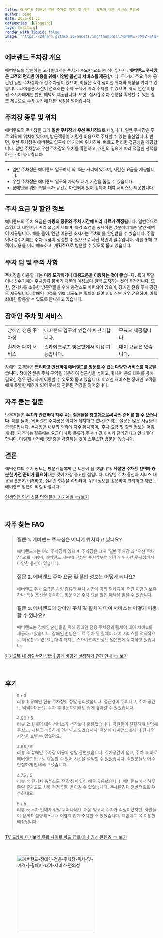 ```yaml
---
title: 에버랜드 장애인 전용 주차장 위치 및 가격 | 휠체어 대여 서비스 편의성
author: bing
date: 2025-01-31
categories: [Blogging]
tags: [writing]
render_with_liquid: false
image: 'https://24nara.github.io/assets/img/thumbnail/에버랜드-장애인-전용-주차장-위치-및-가격-|-휠체어-대여-서비스-편의성.webp'
---
```



<h2 id='에버랜드 주차장 개요'>에버랜드 주차장 개요</h2>

<p>에버랜드를 방문하는 고객들에게는 주차가 중요한 요소 중 하나입니다. <b>에버랜드 주차장은 고객의 편리한 이용을 위해 다양한 옵션과 서비스를 제공</b>합니다. 두 가지 주요 주차 공간인 일반 주차장과 우선 주차장이 있으며, 이들은 각각 상이한 위치와 특성을 가지고 있습니다. 고객들은 자신이 선호하는 주차 구역에 따라 주차할 수 있으며, 특히 연간 이용권 소지자에게는 할인 혜택도 제공됩니다. 또한, 실시간 주차 현황을 확인할 수 있는 링크 제공으로 주차 공간에 대한 걱정을 덜어줍니다.</p>

<h2 id='주차장 종류 및 위치'>주차장 종류 및 위치</h2>

<p>에버랜드의 주차장은 크게 <b>일반 주차장</b>과 <b>우선 주차장</b>으로 나뉩니다. 일반 주차장은 주로 외곽에 위치해 있으며, 방문객들이 저렴한 비용으로 주차할 수 있는 옵션입니다. 반면, 우선 주차장은 에버랜드 입구에 더 가까이 위치하여, 빠르고 편리한 접근성을 제공합니다. 일반 주차장과 우선 주차장의 위치를 확인하고, 개인의 필요에 따라 적절한 선택을 하는 것이 중요합니다.</p>

<hr />

<ul>
    <li>일반 주차장은 에버랜드 입구에서 약 15분 거리에 있으며, 저렴한 요금을 제공합니다.</li>
    <li>우선 주차장은 에버랜드 입구와 가까워 대기 시간을 줄일 수 있습니다.</li>
    <li>장애인을 위한 특별 주차 공간도 마련되어 있어 휠체어 대여 서비스도 제공합니다.</li>
</ul>

<hr />

<h2 id='주차 요금 및 할인 정보'>주차 요금 및 할인 정보</h2>

<p>에버랜드의 주차 요금은 <b>차량의 종류와 주차 시간에 따라 다르게 책정</b>됩니다. 일반적으로 소형차와 대형차에 따라 요금이 다르며, 특정 조건을 충족하는 방문객에게는 할인 혜택이 제공됩니다. 예를 들어, 연간 이용권 소지자는 주차비를 할인받을 수 있습니다. 주말이나 성수기에는 주차 요금이 상승할 수 있으므로 사전 확인이 필수입니다. 이를 통해 고객이 비용을 미리 예측하고, 계획적으로 방문할 수 있도록 돕고 있습니다.</p>

<h2 id='주차 팁 및 주의 사항'>주차 팁 및 주의 사항</h2>

<p>주차장을 이용할 때는 <b>미리 도착하거나 대중교통을 이용하는 것이 좋습니다.</b> 특히 주말이나 성수기에는 주차장이 붐비기 때문에 예정보다 일찍 도착하는 것이 추천됩니다. 또한, 전기차를 소유한 방문객들을 위해 충전소도 마련되어 있으며, 장애인 전용 주차 공간도 제공됩니다. 장애인 고객을 위해 제공되는 휠체어 대여 서비스는 매우 유용하며, 이를 최대한 활용할 수 있도록 안내하고 있습니다.</p>

<h2 id='장애인 주차 및 서비스'>장애인 주차 및 서비스</h2>

<table>
    <tr>
        <td>장애인 전용 주차장</td>
        <td>에버랜드 입구와 인접하여 편리합니다.</td>
        <td>무료로 제공됩니다.</td>
    </tr>
    <tr>
        <td>휠체어 대여 서비스</td>
        <td>스카이크루즈 맞은편에서 이용 가능합니다.</td>
        <td>대여 요금은 없습니다.</td>
    </tr>
</table>

<p>장애인 고객들은 <b>편리하고 안전하게 에버랜드를 방문할 수 있는 다양한 서비스를 제공받습니다.</b> 장애인 전용 주차 구역을 이용하여 접근성을 높이고, 휠체어 등의 대여를 통해 필요한 경우 편리하게 이동할 수 있도록 돕고 있습니다. 이러한 서비스는 장애인 고객들에게 특별한 배려가 되어 주차와 관련된 걱정을 덜어줍니다.</p>

<h2 id='자주 묻는 질문'>자주 묻는 질문</h2>

<p>방문객들은 <b>주차와 관련하여 자주 묻는 질문들을 참고함으로써 사전 준비를 할 수 있습니다.</b> 예를 들어, ‘에버랜드 주차장은 어디에 위치하고 있나요?’라는 질문은 많은 사람들의 궁금증입니다. 주차장은 내부와 외곽에 다수 위치하며, ‘주차 요금 및 할인 정보는 어떻게 됩니까?’라는 질문에는 요금이 차량 종류와 주차 시간에 따라 달라진다고 안내해야 합니다. 이렇게 사전에 궁금증을 해결하는 것이 스무스한 방문을 돕습니다.</p>

<h2 id='결론'>결론</h2>

<p>에버랜드의 주차 정보는 방문객들에게 큰 도움이 될 것입니다. <b>적절한 주차장 선택과 충분한 사전 준비가 필요하다</b>는 것이 가장 중요한 점입니다. 다양한 주차 옵션과 서비스 내용을 충분히 이해하고, 실시간 현황을 확인하며, 위의 정보를 활용하여 편리하고 재밌는 에버랜드 방문이 되길 바랍니다.</p>


<p><a class="click-button" title="인생명언 인성 성품 명언 듣기 자기계발" href="https://24nara.github.io/posts/%EC%9D%B8%EC%83%9D%EB%AA%85%EC%96%B8-%EC%9D%B8%EC%84%B1-%EC%84%B1%ED%92%88-%EB%AA%85%EC%96%B8-%EB%93%A3%EA%B8%B0-%EC%9E%90%EA%B8%B0%EA%B3%84%EB%B0%9C/" rel="dofollow">인생명언 인성 성품 명언 듣기 자기계발 👈 보기</a></p><br>
<h2 id='자주_찾는_FAQ'>자주 찾는 FAQ</h2>
<div itemscope="" itemtype="https://schema.org/FAQPage"> 
<blockquote> 
<div itemscope="" itemprop="mainEntity" itemtype="https://schema.org/Question"> 
<h3 itemprop="name">질문 1. 에버랜드 주차장은 어디에 위치하고 있나요?</h3> 
<div itemscope="" itemprop="acceptedAnswer" itemtype="https://schema.org/Answer"> 
<span itemprop="text"> 
<p>에버랜드에는 여러 주차장이 있으며, 주차장은 크게 '일반 주차장'과 '우선 주차장'으로 나뉘며, 에버랜드 내부에 근접한 주차장부터 외곽에 위치한 주차장까지 다양한 옵션이 있습니다.</p> 
</span> 
</div> 
</div> 
<div itemscope="" itemprop="mainEntity" itemtype="https://schema.org/Question"> 
<h3 itemprop="name">질문 2. 에버랜드 주차 요금 및 할인 정보는 어떻게 되나요?</h3> 
<div itemscope="" itemprop="acceptedAnswer" itemtype="https://schema.org/Answer"> 
<span itemprop="text"> 
<p>에버랜드 주차 요금은 차량 종류와 주차 시간에 따라 달라지며, 연간 이용권 보유자나 특정 조건을 충족하는 방문객은 주차 요금 할인 혜택을 받을 수 있습니다.</p> 
</span> 
</div> 
</div> 
<div itemscope="" itemprop="mainEntity" itemtype="https://schema.org/Question"> 
<h3 itemprop="name">질문 3. 에버랜드의 장애인 주차 및 휠체어 대여 서비스는 어떻게 이용할 수 있나요?</h3> 
<div itemscope="" itemprop="acceptedAnswer" itemtype="https://schema.org/Answer"> 
<span itemprop="text"> 
<p>에버랜드는 장애인 손님들을 위해 장애인 전용 주차장과 휠체어 대여 서비스를 제공하고 있습니다. 장애인 손님은 무료 주차 및 휠체어 대여 서비스를 적극적으로 이용할 수 있으며, 대여 위치는 스카이크루즈 상단 맞은편에 위치하고 있습니다.</p> 
</span> 
</div> 
</div> 
</blockquote> 
</div>
<p><a class="click-button" title="카카오톡 내 생일 변경 방법 | 공개 비공개 설정하기 간편 안내" href="https://24nara.github.io/posts/%EC%B9%B4%EC%B9%B4%EC%98%A4%ED%86%A1-%EB%82%B4-%EC%83%9D%EC%9D%BC-%EB%B3%80%EA%B2%BD-%EB%B0%A9%EB%B2%95-%EA%B3%B5%EA%B0%9C-%EB%B9%84%EA%B3%B5%EA%B0%9C-%EC%84%A4%EC%A0%95%ED%95%98%EA%B8%B0-%EA%B0%84%ED%8E%B8-%EC%95%88%EB%82%B4/" rel="dofollow">카카오톡 내 생일 변경 방법 | 공개 비공개 설정하기 간편 안내 👈 보기</a></p><br>
<h2 id='후기'>후기</h2>
<div itemscope itemtype="https://schema.org/Product">
  <blockquote>
  <div itemprop="review" itemscope itemtype="https://schema.org/Review">
      <div itemprop="reviewRating" itemscope itemtype="https://schema.org/Rating"> <span itemprop="ratingValue">5</span> / <span itemprop="bestRating">5</span> </div>
      <span itemprop="reviewBody">리뷰 1: 장애인 전용 주차장이 정말 편리했습니다. 접근성이 뛰어나고, 주차 공간도 넉넉하더군요. 주차 후 방문하기에도 쉽게 찾아갈 수 있었습니다.</span>
  </div>
  <br>
  <div itemprop="review" itemscope itemtype="https://schema.org/Review">
      <div itemprop="reviewRating" itemscope itemtype="https://schema.org/Rating"> <span itemprop="ratingValue">4.90</span> / <span itemprop="bestRating">5</span> </div>
      <span itemprop="reviewBody">리뷰 2: 휠체어 대여 서비스가 생각보다 훌륭했습니다. 직원들이 친절하게 설명해 주셨고, 시설도 깨끗하게 관리되고 있었습니다. 덕분에 에버랜드에서 더 즐거운 시간을 보낼 수 있었어요.</span>
  </div>
  <br>
  <div itemprop="review" itemscope itemtype="https://schema.org/Review">
      <div itemprop="reviewRating" itemscope itemtype="https://schema.org/Rating"> <span itemprop="ratingValue">4.85</span> / <span itemprop="bestRating">5</span> </div>
      <span itemprop="reviewBody">리뷰 3: 장애인 주차장 이용이 정말 간편했습니다. 주차공간이 넓고, 주차 후 바로 에버랜드 입구로 이동할 수 있어 시간을 절약할 수 있었습니다. 직원분들도 아주 친절하게 안내해 주셨습니다.</span>
  </div>
  <br>
  <div itemprop="review" itemscope itemtype="https://schema.org/Review">
      <div itemprop="reviewRating" itemscope itemtype="https://schema.org/Rating"> <span itemprop="ratingValue">4.75</span> / <span itemprop="bestRating">5</span> </div>
      <span itemprop="reviewBody">리뷰 4: 전기차 충전소도 잘 갖춰져 있어 매우 유용했습니다. 에버랜드에서 하루 종일 즐기고도 차량 걱정 없이 돌아갈 수 있었습니다. 주차환경이 전반적으로 우수하네요.</span>
  </div>
  <br>
  <div itemprop="review" itemscope itemtype="https://schema.org/Review">
      <div itemprop="reviewRating" itemscope itemtype="https://schema.org/Rating"> <span itemprop="ratingValue">5</span> / <span itemprop="bestRating">5</span> </div>
      <span itemprop="reviewBody">리뷰 5: 주차 안내가 정말 뛰어나네요. 처음 방문시 주차가 걱정이었지만, 직원들이 상세히 설명해주셔서 어렵지 않게 주차할 수 있었습니다. 다음에도 꼭 이용할 예정입니다.</span>
  </div>
  <br>
  </blockquote>
</div>
<p><a class="click-button" title="TV 드라마 다시보기 무료 사이트 미드 영화 애니 최신 콘텐츠" href="https://24nara.github.io/posts/TV-%EB%93%9C%EB%9D%BC%EB%A7%88-%EB%8B%A4%EC%8B%9C%EB%B3%B4%EA%B8%B0-%EB%AC%B4%EB%A3%8C-%EC%82%AC%EC%9D%B4%ED%8A%B8-%EB%AF%B8%EB%93%9C-%EC%98%81%ED%99%94-%EC%95%A0%EB%8B%88-%EC%B5%9C%EC%8B%A0-%EC%BD%98%ED%85%90%EC%B8%A0/" rel="dofollow">TV 드라마 다시보기 무료 사이트 미드 영화 애니 최신 콘텐츠 👈 보기</a></p><br>
<figure class="image"><img src="https://24nara.github.io/assets/img/thumbnail/에버랜드-장애인-전용-주차장-위치-및-가격-|-휠체어-대여-서비스-편의성.webp" alt="에버랜드-장애인-전용-주차장-위치-및-가격-|-휠체어-대여-서비스-편의성" width="256" height="256"></figure>